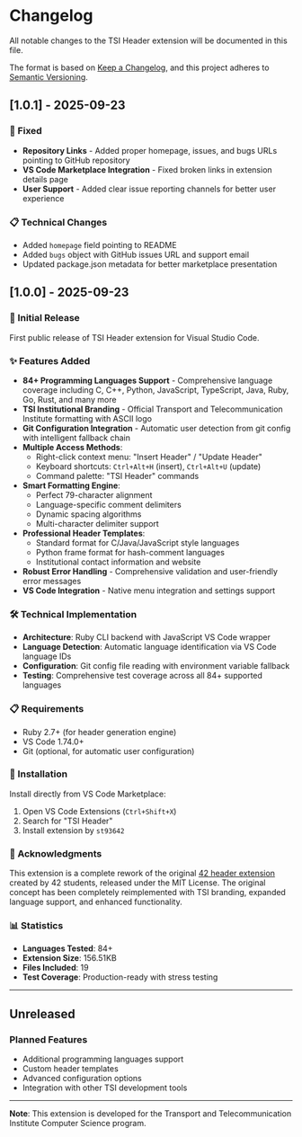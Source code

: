 # Changelog

All notable changes to the TSI Header extension will be documented in this file.

The format is based on [Keep a Changelog](https://keepachangelog.com/en/1.0.0/),
and this project adheres to [Semantic Versioning](https://semver.org/spec/v2.0.0.html).

## [1.0.1] - 2025-09-23

### 🔧 Fixed

- **Repository Links** - Added proper homepage, issues, and bugs URLs pointing to GitHub repository
- **VS Code Marketplace Integration** - Fixed broken links in extension details page
- **User Support** - Added clear issue reporting channels for better user experience

### 📋 Technical Changes

- Added `homepage` field pointing to README
- Added `bugs` object with GitHub issues URL and support email
- Updated package.json metadata for better marketplace presentation

## [1.0.0] - 2025-09-23

### 🎉 Initial Release

First public release of TSI Header extension for Visual Studio Code.

### ✨ Features Added

- **84+ Programming Languages Support** - Comprehensive language coverage including C, C++, Python, JavaScript, TypeScript, Java, Ruby, Go, Rust, and many more
- **TSI Institutional Branding** - Official Transport and Telecommunication Institute formatting with ASCII logo
- **Git Configuration Integration** - Automatic user detection from git config with intelligent fallback chain
- **Multiple Access Methods**:
  - Right-click context menu: "Insert Header" / "Update Header"
  - Keyboard shortcuts: `Ctrl+Alt+H` (insert), `Ctrl+Alt+U` (update)
  - Command palette: "TSI Header" commands
- **Smart Formatting Engine**:
  - Perfect 79-character alignment
  - Language-specific comment delimiters
  - Dynamic spacing algorithms
  - Multi-character delimiter support
- **Professional Header Templates**:
  - Standard format for C/Java/JavaScript style languages
  - Python frame format for hash-comment languages
  - Institutional contact information and website
- **Robust Error Handling** - Comprehensive validation and user-friendly error messages
- **VS Code Integration** - Native menu integration and settings support

### 🛠 Technical Implementation

- **Architecture**: Ruby CLI backend with JavaScript VS Code wrapper
- **Language Detection**: Automatic language identification via VS Code language IDs
- **Configuration**: Git config file reading with environment variable fallback
- **Testing**: Comprehensive test coverage across all 84+ supported languages

### 📋 Requirements

- Ruby 2.7+ (for header generation engine)
- VS Code 1.74.0+
- Git (optional, for automatic user configuration)

### 🎯 Installation

Install directly from VS Code Marketplace:

1. Open VS Code Extensions (`Ctrl+Shift+X`)
2. Search for "TSI Header"
3. Install extension by `st93642`

### 🙏 Acknowledgments

This extension is a complete rework of the original [42 header extension](https://github.com/kube/vscode-42header) created by 42 students, released under the MIT License. The original concept has been completely reimplemented with TSI branding, expanded language support, and enhanced functionality.

### 📊 Statistics

- **Languages Tested**: 84+
- **Extension Size**: 156.51KB
- **Files Included**: 19
- **Test Coverage**: Production-ready with stress testing

---

## Unreleased

### Planned Features

- Additional programming languages support
- Custom header templates
- Advanced configuration options
- Integration with other TSI development tools

---

**Note**: This extension is developed for the Transport and Telecommunication Institute Computer Science program.
